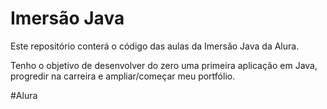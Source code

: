 
# Imersão Java 

Este repositório conterá o código das aulas da Imersão Java da Alura.

Tenho o objetivo de desenvolver do zero uma primeira aplicação em Java, progredir na carreira e ampliar/começar meu portfólio.


#Alura
